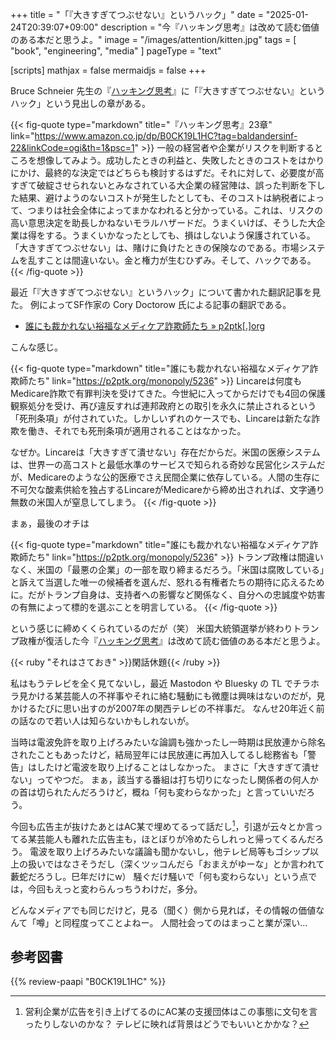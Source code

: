 +++
title = "「『大きすぎてつぶせない』というハック」"
date =  "2025-01-24T20:39:07+09:00"
description = "今『ハッキング思考』は改めて読む価値のある本だと思うよ。"
image = "/images/attention/kitten.jpg"
tags = [ "book", "engineering", "media" ]
pageType = "text"

[scripts]
  mathjax = false
  mermaidjs = false
+++

Bruce Schneier 先生の『[ハッキング思考]』に「『大きすぎてつぶせない』というハック」という見出しの章がある。

{{< fig-quote type="markdown" title="『ハッキング思考』23章" link="https://www.amazon.co.jp/dp/B0CK19L1HC?tag=baldandersinf-22&linkCode=ogi&th=1&psc=1" >}}
一般の経営者や企業がリスクを判断するところを想像してみよう。成功したときの利益と、失敗したときのコストをはかりにかけ、最終的な決定ではどちらも検討するはずだ。それに対して、必要度が高すぎて破綻させられないとみなされている大企業の経営陣は、誤った判断を下した結果、避けようのないコストが発生したとしても、そのコストは納税者によって、つまりは社会全体によってまかなわれると分かっている。これは、リスクの高い意思決定を助長しかねないモラルハザードだ。うまくいけば、そうした大企業は得をする。うまくいかなったとしても、損はしないよう保護されている。「大きすぎてつぶせない」は、賭けに負けたときの保険なのである。市場システムを乱すことは間違いない。金と権力が生むひずみ。そして、ハックである。
{{< /fig-quote >}}

最近「『大きすぎてつぶせない』というハック」について書かれた翻訳記事を見た。
例によってSF作家の Cory Doctorow 氏による記事の翻訳である。

- [誰にも裁かれない裕福なメディケア詐欺師たち » p2ptk[.]org](https://p2ptk.org/monopoly/5236)

こんな感じ。

{{< fig-quote type="markdown" title="誰にも裁かれない裕福なメディケア詐欺師たち" link="https://p2ptk.org/monopoly/5236" >}}
Lincareは何度もMedicare詐欺で有罪判決を受けてきた。今世紀に入ってからだけでも4回の保護観察処分を受け、再び違反すれば連邦政府との取引を永久に禁止されるという「死刑条項」が付されていた。しかしいずれのケースでも、Lincareは新たな詐欺を働き、それでも死刑条項が適用されることはなかった。

なぜか。Lincareは「大きすぎて潰せない」存在だからだ。米国の医療システムは、世界一の高コストと最低水準のサービスで知られる奇妙な民営化システムだが、Medicareのような公的医療でさえ民間企業に依存している。人間の生存に不可欠な酸素供給を独占するLincareがMedicareから締め出されれば、文字通り無数の米国人が窒息してしまう。
{{< /fig-quote >}}

まぁ，最後のオチは

{{< fig-quote type="markdown" title="誰にも裁かれない裕福なメディケア詐欺師たち" link="https://p2ptk.org/monopoly/5236" >}}
トランプ政権は間違いなく、米国の「最悪の企業」の一部を取り締まるだろう。「米国は腐敗している」と訴えて当選した唯一の候補者を選んだ、怒れる有権者たちの期待に応えるために。だがトランプ自身は、支持者への影響など関係なく、自分への忠誠度や妨害の有無によって標的を選ぶことを明言している。
{{< /fig-quote >}}

という感じに締めくくられているのだが（笑） 米国大統領選挙が終わりトランプ政権が復活した今『[ハッキング思考]』は改めて読む価値のある本だと思うよ。

{{< ruby "それはさておき" >}}閑話休題{{< /ruby >}}

私はもうテレビを全く見てないし，最近 Mastodon や Bluesky の TL でチラホラ見かける某芸能人の不祥事やそれに絡む騒動にも微塵は興味はないのだが，見かけるたびに思い出すのが2007年の関西テレビの不祥事だ。
なんせ20年近く前の話なので若い人は知らないかもしれないが。

当時は電波免許を取り上げろみたいな論調も強かったし一時期は民放連から除名されたこともあったけど，結局翌年には民放連に再加入してるし総務省も「警告」はしたけど電波を取り上げることはしなかった。
まさに「大きすぎて潰せない」ってやつだ。
まぁ，該当する番組は打ち切りになったし関係者の何人かの首は切られたんだろうけど，概ね「何も変わらなかった」と言っていいだろう。

今回も広告主が抜けたあとはAC某で埋めてるって話だし[^ac1]，引退が云々とか言ってる某芸能人も離れた広告主も，ほとぼりが冷めたらしれっと帰ってくるんだろう。
電波を取り上げろみたいな議論も聞かないし，他テレビ局等もゴシップ以上の扱いではなさそうだし（深くツッコんだら「おまえがゆーな」とか言われて藪蛇だろうし。巳年だけにw）
騒ぐだけ騒いで「何も変わらない」という点では，今回もえっと変わらんっちうわけだ，多分。

[^ac1]: 営利企業が広告を引き上げてるのにAC某の支援団体はこの事態に文句を言ったりしないのかな？ テレビに映れば背景はどうでもいいとかかな？

どんなメディアでも同じだけど，見る（聞く）側から見れば，その情報の価値なんて「噂」と同程度ってことよねー。
人間社会ってのはまっこと業が深い...

[ハッキング思考]: https://www.amazon.co.jp/dp/B0CK19L1HC?tag=baldandersinf-22&linkCode=ogi&th=1&psc=1 "Amazon.co.jp: ハッキング思考　強者はいかにしてルールを歪めるのか、それを正すにはどうしたらいいのか eBook : ブルース・シュナイアー, 高橋 聡: Kindleストア"

## 参考図書

{{% review-paapi "B0CK19L1HC" %}} <!-- ハッキング思考 Kindle 版 -->
